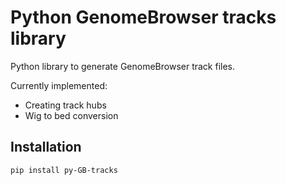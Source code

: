 # Python GenomeBrowser tracks library

Python library to generate GenomeBrowser track files.

Currently implemented:
- Creating track hubs
- Wig to bed conversion

## Installation

```bash
pip install py-GB-tracks
```
